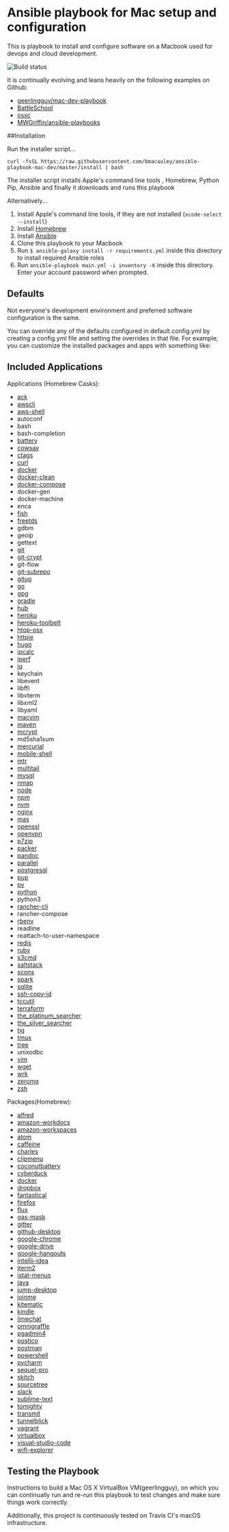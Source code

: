 # Ansible playbook for Mac setup and configuration

This is playbook to install and configure software on a Macbook used for devops and cloud development.

![Build status](https://travis-ci.org/bmacauley/ansible-playbook-mac-dev.svg?branch=master)

It is continually evolving and leans heavily on the following examples on Github:

* [geerlingguy/mac-dev-playbook](https://github.com/geerlingguy/mac-dev-playbook)
* [BattleSchool](http://spencer.gibb.us/blog/2014/02/03/introducing-battleschool)
* [osxc](https://github.com/osxc)
* [MWGriffin/ansible-playbooks](https://github.com/MWGriffin/ansible-playbooks)

##Installation

Run the installer script...

```shell
curl -fsSL https://raw.githubusercontent.com/bmacauley/ansible-playbook-mac-dev/master/install | bash
```

The installer script installs Apple's command line tools , Homebrew, Python Pip, Ansible and finally it downloads and runs this playbook


Alternatively...

1. Install Apple's command line tools, if they are not installed (`xcode-select --install`)
2. Install [Homebrew](http://brew.sh/)
3. Install [Ansible](http://docs.ansible.com/ansible/intro_installation.html)
4. Clone this playbook to your Macbook
5. Run `$ ansible-galaxy install -r requirements.yml` inside this directory to install required Ansible roles
6. Run `ansible-playbook main.yml -i inventory -K` inside this directory. Enter your account password when prompted.


## Defaults

Not everyone's development environment and preferred software configuration is the same.

You can override any of the defaults configured in default.config.yml by creating a config.yml file and setting the overrides in that file. For example, you can customize the installed packages and apps with something like:




## Included Applications

Applications (Homebrew Casks):

  - [ack](http://beyondgrep.com/)
  - [awscli](https://aws.amazon.com/cli/)
  - [aws-shell](https://aws.amazon.com/blogs/developer/super-charge-your-aws-command-line-experience-with-aws-shell/) 
  - autoconf
  - bash
  - bash-completion
  - [battery](https://github.com/Goles/Battery)
  - [cowsay](https://en.wikipedia.org/wiki/Cowsay)
  - [ctags](http://ctags.sourceforge.net/)
  - [curl](https://curl.haxx.se/)
  - [docker](https://www.docker.com/)
  - [docker-clean](https://github.com/ZZROTDesign/docker-clean)
  - [docker-compose](https://docs.docker.com/compose/)
  - docker-gen
  - docker-machine
  - enca
  - [fish](https://fishshell.com/)
  - [freetds](http://www.freetds.org/)
  - gdbm
  - geoip
  - gettext
  - [git](https://git-scm.com/)
  - [git-crypt](https://github.com/AGWA/git-crypt)
  - git-flow
  - [git-subrepo](https://github.com/ingydotnet/git-subrepo)
  - [gitup](http://gitup.co/)
  - [go](https://golang.org/)
  - [gpg](https://www.gnupg.org/)
  - [gradle](https://gradle.org/)
  - [hub](https://hub.github.com/)
  - [heroku](https://www.heroku.com/)
  - [heroku-toolbelt](https://devcenter.heroku.com/articles/heroku-cli)
  - [htop-osx](https://hisham.hm/htop/)
  - [httpie](https://httpie.org/)
  - [hugo](https://gohugo.io/)
  - [ipcalc](http://jodies.de/ipcalc)
  - [iperf](https://iperf.fr/)
  - [jq](https://stedolan.github.io/jq/)
  - keychain
  - libevent
  - libffi
  - libvterm
  - libxml2
  - libyaml
  - [macvim](http://macvim-dev.github.io/macvim/)
  - [maven](https://maven.apache.org/)
  - [mcrypt](http://mcrypt.sourceforge.net/)
  - md5sha1sum
  - [mercurial](https://www.mercurial-scm.org/)
  - [mobile-shell](https://mosh.org/)
  - [mtr](https://en.wikipedia.org/wiki/MTR_(software))
  - [multitail](https://www.vanheusden.com/multitail/)
  - [mysql](https://www.mysql.com/)
  - [nmap](https://nmap.org/)
  - [node](https://nodejs.org/en/)
  - [npm](https://www.npmjs.com/)
  - [nvm](https://github.com/creationix/nvm)
  - [nginx](https://www.nginx.com/)
  - [mas](https://github.com/mas-cli/mas)
  - [openssl](https://www.openssl.org/)
  - [openvpn](https://openvpn.net/)
  - [p7zip](http://p7zip.sourceforge.net/)
  - [packer](https://www.packer.io/)
  - [pandoc](http://pandoc.org/)
  - [parallel](https://www.gnu.org/software/parallel/)
  - [postgresql](https://www.postgresql.org/)
  - [pup](https://github.com/grahamlyons/pup)
  - [pv](https://linux.die.net/man/1/pv)
  - [python](https://www.python.org/)
  - python3
  - [rancher-cli](http://rancher.com/)
  - rancher-compose
  - [rbenv](https://github.com/rbenv/rbenv)
  - readline
  - reattach-to-user-namespace
  - [redis](https://redis.io/)
  - [ruby](https://www.ruby-lang.org/en/)
  - [s3cmd](http://s3tools.org/s3cmd)
  - [saltstack](https://saltstack.com/)
  - [scons](http://scons.org/)
  - [spark](https://zachholman.com/spark/)
  - [sqlite](https://sqlite.org/)
  - [ssh-copy-id](https://linux.die.net/man/1/ssh-copy-id)
  - [tccutil](https://github.com/jacobsalmela/tccutil)
  - [terraform](https://www.terraform.io/)
  - [the_platinum_searcher](https://github.com/monochromegane/the_platinum_searcher)
  - [the_silver_searcher](https://github.com/ggreer/the_silver_searcher)
  - [tig](https://github.com/jonas/tig)
  - [tmux](https://tmux.github.io/)
  - [tree](https://www.cyberciti.biz/faq/linux-show-directory-structure-command-line/)
  - unixodbc
  - [vim](http://www.vim.org/)
  - [wget](https://www.gnu.org/software/wget/)
  - [wrk](https://github.com/wg/wrk)
  - [zeromq](http://zeromq.org/)
  - [zsh](https://en.wikipedia.org/wiki/Z_shell)


Packages(Homebrew):

  - [alfred](https://www.alfredapp.com/)
  - [amazon-workdocs](https://aws.amazon.com/workdocs/)
  - [amazon-workspaces](https://aws.amazon.com/workspaces/)
  - [atom](https://atom.io/)
  - [caffeine](http://lightheadsw.com/caffeine/)
  - [charles](https://www.charlesproxy.com/)
  - [clipmenu](http://www.clipmenu.com/)
  - [coconutbattery](http://www.coconut-flavour.com/coconutbattery/)
  - [cyberduck](https://cyberduck.io/?l=en)
  - [docker](https://www.docker.com/products/docker)
  - [dropbox](https://www.dropbox.com/)
  - [fantastical](https://flexibits.com/fantastical)
  - [firefox](https://www.mozilla.org/en-GB/firefox/)
  - [flux](https://justgetflux.com/)
  - [gas-mask](https://github.com/2ndalpha/gasmask)
  - [gitter](https://gitter.im/)
  - [github-desktop](https://desktop.github.com/)
  - [google-chrome](https://www.google.co.uk/chrome/)
  - [google-drive](https://www.google.com/drive/)
  - [google-hangouts](https://hangouts.google.com/)
  - [intellij-idea](https://www.jetbrains.com/idea/)
  - [iterm2](https://www.iterm2.com/)
  - [istat-menus](https://bjango.com/mac/istatmenus/)
  - [java](https://www.java.com/en/)
  - [jump-desktop](https://jumpdesktop.com/)
  - [joinme](https://www.join.me/)
  - [kitematic](https://kitematic.com/)
  - [kindle](https://www.amazon.com/Kindle-eBooks/)
  - [limechat](http://limechat.net/mac/)
  - [omnigraffle](https://www.omnigroup.com/omnigraffle)
  - [pgadmin4](https://www.pgadmin.org/)
  - [postico](https://eggerapps.at/postico/)
  - [postman](https://www.getpostman.com/)
  - [powershell](https://msdn.microsoft.com/en-us/powershell/)
  - [pycharm](https://www.jetbrains.com/pycharm/)
  - [sequel-pro](https://www.sequelpro.com/)
  - [skitch](https://evernote.com/skitch/)
  - [sourcetree](https://www.sourcetreeapp.com/)
  - [slack](https://slack.com/)
  - [sublime-text](https://www.sublimetext.com/)
  - [tomighty](http://tomighty.org/)
  - [transmit](https://panic.com/transmit/)
  - [tunnelblick](https://tunnelblick.net/)
  - [vagrant](https://www.vagrantup.com/)
  - [virtualbox](https://www.virtualbox.org/)
  - [visual-studio-code](https://code.visualstudio.com/)
  - [wifi-explorer](https://www.adriangranados.com/apps/wifi-explorer)

## Testing the Playbook
Instructions to build a Mac OS X VirtualBox VM(geerlingguy), on which you can continually run and re-run this playbook to test changes and make sure things work correctly.

Additionally, this project is continuously tested on Travis CI's macOS infrastructure.


